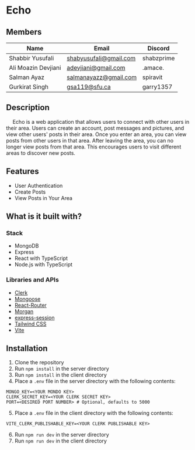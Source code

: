 # Echo 

## Members
| Name | Email | Discord |
|------|-------|---------|
| Shabbir Yusufali | shabyusufali@gmail.com | shabzprime
| Ali Moazin Devjiani | adevjiani@gmail.com | .amace.
| Salman Ayaz | salmanayazz@gmail.com | spiravit
| Gurkirat Singh | gsa119@sfu.ca | garry1357

## Description
&emsp; Echo is a web application that allows users to connect with other users in their area. Users can create an account, post messages and pictures, and view other users' posts in their area. Once you enter an area, you can view posts from other users in that area. After leaving the area, you can no longer view posts from that area. This encourages users to visit different areas to discover new posts.

## Features
- User Authentication
- Create Posts
- View Posts in Your Area

## What is it built with?
### Stack
- MongoDB
- Express
- React with TypeScript
- Node.js with TypeScript
### Libraries and APIs
- [Clerk](https://www.clerk.dev/)
- [Mongoose](https://mongoosejs.com/)
- [React-Router](https://reactrouter.com/)
- [Morgan](https://www.npmjs.com/package/morgan)
- [express-session](https://www.npmjs.com/package/express-session)
- [Tailwind CSS](https://tailwindcss.com/)
- [Vite](https://vitejs.dev/)

## Installation
1. Clone the repository
2. Run `npm install` in the server directory
3. Run `npm install` in the client directory
4. Place a `.env` file in the server directory with the following contents:
```env
MONGO_KEY=<YOUR MONDO KEY>
CLERK_SECRET_KEY=<YOUR CLERK SECRET KEY>
PORT=<DESIRED PORT NUMBER> # Optional, defaults to 5000 
```
5. Place a `.env` file in the client directory with the following contents:
```env
VITE_CLERK_PUBLISHABLE_KEY=<YOUR CLERK PUBLISHABLE KEY>
```

6. Run `npm run dev` in the server directory
7. Run `npm run dev` in the client directory
